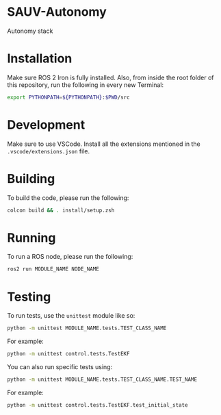 # SAUV-Autonomy

Autonomy stack

# Installation

Make sure ROS 2 Iron is fully installed.
Also, from inside the root folder of this repository, run the following in every new Terminal:
```bash
export PYTHONPATH=${PYTHONPATH}:$PWD/src
```

# Development

Make sure to use VSCode. Install all the extensions mentioned in the `.vscode/extensions.json` file.

# Building

To build the code, please run the following:
```bash
colcon build && . install/setup.zsh
```

# Running

To run a ROS node, please run the following:
```bash
ros2 run MODULE_NAME NODE_NAME
```

# Testing

To run tests, use the `unittest` module like so:
```bash
python -m unittest MODULE_NAME.tests.TEST_CLASS_NAME
```
For example:
```bash
python -m unittest control.tests.TestEKF
```
You can also run specific tests using:
```bash
python -m unittest MODULE_NAME.tests.TEST_CLASS_NAME.TEST_NAME
```
For example:
```bash
python -m unittest control.tests.TestEKF.test_initial_state
```